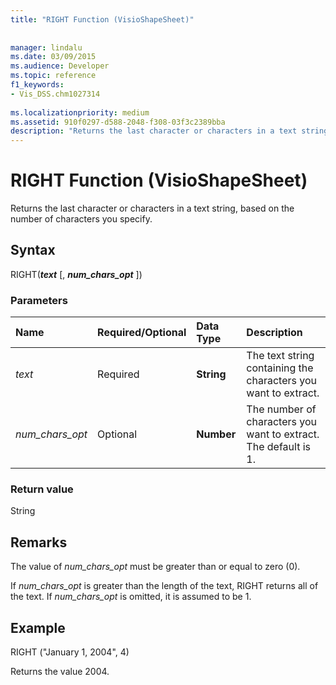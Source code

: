 ```yaml
---
title: "RIGHT Function (VisioShapeSheet)"
 
 
manager: lindalu
ms.date: 03/09/2015
ms.audience: Developer
ms.topic: reference
f1_keywords:
- Vis_DSS.chm1027314
 
ms.localizationpriority: medium
ms.assetid: 910f0297-d588-2048-f308-03f3c2389bba
description: "Returns the last character or characters in a text string, based on the number of characters you specify."
---
```


# RIGHT Function (VisioShapeSheet)

Returns the last character or characters in a text string, based on the number of characters you specify.
  
## Syntax

RIGHT(***text*** [, ***num_chars_opt*** ])
  
### Parameters

|**Name**|**Required/Optional**|**Data Type**|**Description**|
|:-----|:-----|:-----|:-----|
| *text* <br/> |Required  <br/> |**String** <br/> | The text string containing the characters you want to extract. |
| *num_chars_opt* <br/> |Optional  <br/> |**Number** <br/> |The number of characters you want to extract. The default is 1. |

### Return value

String
  
## Remarks

The value of *num_chars_opt* must be greater than or equal to zero (0).
  
If *num_chars_opt* is greater than the length of the text, RIGHT returns all of the text. If _num_chars_opt_ is omitted, it is assumed to be 1.
  
## Example

RIGHT ("January 1, 2004", 4)
  
Returns the value 2004.
  